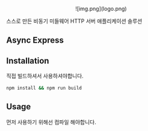 
<p align="center">
![img.png](logo.png)
</p>

스스로 만든 비동기 미들웨어 HTTP 서버 애플리케이션 솔루션

## Async Express

## Installation

직접 빌드하셔서 사용하셔야합니다.

```bash
npm install && npm run build
```

## Usage

먼저 사용하기 위해선 컴파일 해야합니다.

```
```
